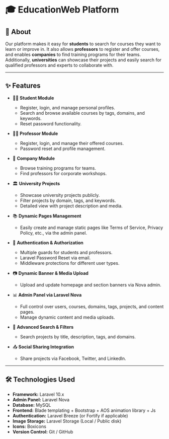 # 🎓 EducationWeb Platform

## 📖 About

Our platform makes it easy for **students** to search for courses they want to learn or improve in. It also allows **professors** to register and offer courses, and enables **companies** to find training programs for their teams. Additionally, **universities** can showcase their projects and easily search for qualified professors and experts to collaborate with.

---

## ✨ Features

- 👨‍🎓 **Student Module**  
  - Register, login, and manage personal profiles.
  - Search and browse available courses by tags, domains, and keywords.
  - Reset password functionality.

- 👩‍🏫 **Professor Module**  
  - Register, login, and manage their offered courses.
  - Password reset and profile management.

- 🏢 **Company Module**  
  - Browse training programs for teams.
  - Find professors for corporate workshops.

- 🏛️ **University Projects**  
  - Showcase university projects publicly.
  - Filter projects by domain, tags, and keywords.
  - Detailed view with project description and media.

- 📚 **Dynamic Pages Management**
  - Easily create and manage static pages like Terms of Service, Privacy Policy, etc., via the admin panel.

- 🔐 **Authentication & Authorization**
  - Multiple guards for students and professors.
  - Laravel Password Reset via email.
  - Middleware protections for different user types.

- 📷 **Dynamic Banner & Media Upload**
  - Upload and update homepage and section banners via Nova admin.

- 📊 **Admin Panel via Laravel Nova**
  - Full control over users, courses, domains, tags, projects, and content pages.
  - Manage dynamic content and media uploads.

- 🔎 **Advanced Search & Filters**
  - Search projects by title, description, tags, and domains.

- 📤 **Social Sharing Integration**
  - Share projects via Facebook, Twitter, and LinkedIn.

---

## 🛠️ Technologies Used

- **Framework:** Laravel 10.x  
- **Admin Panel:** Laravel Nova  
- **Database:** MySQL  
- **Frontend:** Blade templating + Bootstrap + AOS animation library + Js 
- **Authentication:** Laravel Breeze (or Fortify if applicable)  
- **Image Storage:** Laravel Storage (Local / Public disk)  
- **Icons:** Boxicons  
- **Version Control:** Git / GitHub  

